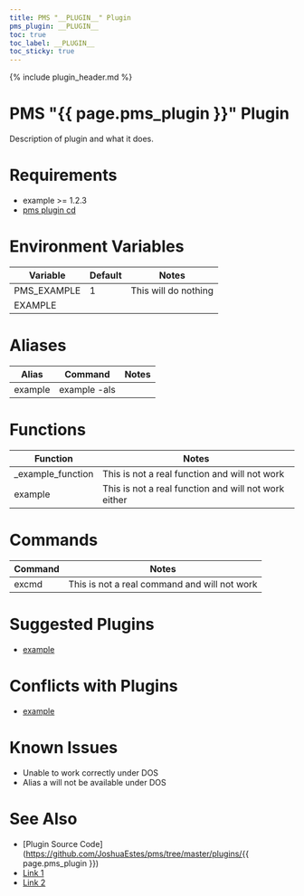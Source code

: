 ```yaml
---
title: PMS "__PLUGIN__" Plugin
pms_plugin: __PLUGIN__
toc: true
toc_label: __PLUGIN__
toc_sticky: true
---
```

{% include plugin_header.md %}

# PMS "{{ page.pms_plugin }}" Plugin
Description of plugin and what it does.

# Requirements
<!-- Can Remove Section if no requirements -->
<!--
    Requirements are other plugins, system binaries, etc.
-->
* example >= 1.2.3
* [pms plugin cd](/pms/plugins/cd.html)

# Environment Variables
<!-- Can remove section if no requirements -->
<!-- set in plugin "env" file -->
<table>
  <thead>
    <tr>
      <th>Variable</th>
      <th>Default</th>
      <th>Notes</th>
    </tr>
  </thead>
  <tbody>
    <tr>
      <td>PMS_EXAMPLE</td>
      <td>1</td>
      <td>This will do nothing</td>
    </tr>
    <tr>
      <td>EXAMPLE</td>
      <td></td>
      <td></td>
    </tr>
  </tbody>
</table>

# Aliases
<!-- Can remove section if no aliases -->
<table>
  <thead>
    <tr>
      <th>Alias</th>
      <th>Command</th>
      <th>Notes</th>
    </tr>
  </thead>
  <tbody>
    <tr>
      <td>example</td>
      <td>example -als</td>
      <td></td>
    </tr>
  </tbody>
</table>

# Functions
<!-- Can remove section if no aliases -->
<!--
    If your plugin provides "private" use functions that are used in other
    plugins, they can be excluded here. HOWEVER they need to be documented in
    the developer docs
-->
<table>
  <thead>
    <tr>
      <th>Function</th>
      <th>Notes</th>
    </tr>
  </thead>
  <tbody>
    <tr>
      <td>_example_function</td>
      <td>This is not a real function and will not work</td>
    </tr>
    <tr>
      <td>example</td>
      <td>This is not a real function and will not work either</td>
    </tr>
  </tbody>
</table>

# Commands
<!-- Can remove section if no commands -->
<table>
  <thead>
    <tr>
      <th>Command</th>
      <th>Notes</th>
    </tr>
  </thead>
  <tbody>
    <tr>
      <td>excmd</td>
      <td>This is not a real command and will not work</td>
    </tr>
  </tbody>
</table>

# Suggested Plugins
<!-- Can remove section -->
<!--
    If this plugin pairs well with another plugin, let users know
-->
* [example](/pms/plugins/example.html)

# Conflicts with Plugins
<!-- Can remove section -->
* [example](/pms/plugins/example.html)

# Known Issues
<!-- Can remove section -->
* Unable to work correctly under DOS
* Alias a will not be available under DOS

# See Also
* [Plugin Source Code](https://github.com/JoshuaEstes/pms/tree/master/plugins/{{ page.pms_plugin }})
* [Link 1](/pms)
* [Link 2](/pms)

